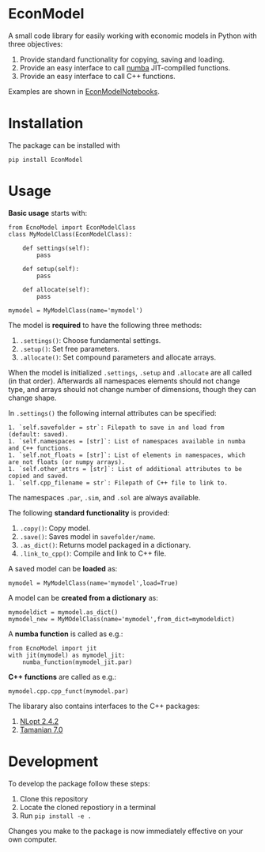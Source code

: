 # EconModel

A small code library for easily working with economic models in Python with three objectives:

1. Provide standard functionality for copying, saving and loading.
1. Provide an easy interface to call [numba](http://numba.pydata.org/) JIT-compilled functions.
1. Provide an easy interface to call C++ functions.

Examples are shown in [EconModelNotebooks](https://github.com/NumEconCopenhagen/EconModelNotebooks).

# Installation

The package can be installed with

```
pip install EconModel
```

# Usage

**Basic usage** starts with:

```
from EcnoModel import EconModelClass
class MyModelClass(EconModelClass):
    
    def settings(self):
        pass

    def setup(self):
        pass

    def allocate(self):
        pass        

mymodel = MyModelClass(name='mymodel')
```

The model is **required** to have the following three methods:

1. `.settings()`: Choose fundamental settings.
1. `.setup()`: Set free parameters.
1. `.allocate()`: Set compound parameters and allocate arrays.

When the model is initialized `.settings`, `.setup` and `.allocate` are all called (in that order). Afterwards all namespaces elements should not change type, and arrays should not change number of dimensions, though they can change shape.

In `.settings()` the following internal attributes can be specified:

    1. `self.savefolder = str`: Filepath to save in and load from (default: saved).
    1. `self.namespaces = [str]`: List of namespaces available in numba and C++ functions.
    1. `self.not_floats = [str]`: List of elements in namespaces, which are not floats (or numpy arrays).
    1. `self.other_attrs = [str]`: List of additional attributes to be copied and saved.
    1. `self.cpp_filename = str`: Filepath of C++ file to link to.

 The namespaces `.par`, `.sim`, and `.sol` are always available.

 The following **standard functionality** is provided:

1. `.copy()`: Copy model.
1. `.save()`: Saves model in `savefolder/name`.
1. `.as_dict()`: Returns model packaged in a dictionary.
1. `.link_to_cpp()`: Compile and link to C++ file.

A saved model can be **loaded** as:

```
mymodel = MyModelClass(name='mymodel',load=True)
```

A model can be **created from a dictionary** as:

```
mymodeldict = mymodel.as_dict()
mymodel_new = MyMOdelClass(name='mymodel',from_dict=mymodeldict)
```

A **numba function** is called as e.g.:

```
from EcnoModel import jit
with jit(mymodel) as mymodel_jit:
    numba_function(mymodel_jit.par)
```

**C++ functions** are called as e.g.:

```
mymodel.cpp.cpp_funct(mymodel.par)
```

The libarary also contains interfaces to the C++ packages:

1. [NLopt 2.4.2](https://nlopt.readthedocs.io/en/latest/)
1. [Tamanian 7.0](https://github.com/ORNL/TASMANIAN/)

# Development

To develop the package follow these steps:

1. Clone this repository
2. Locate the cloned repostiory in a terminal
4. Run `pip install -e .`

Changes you make to the package is now immediately effective on your own computer. 